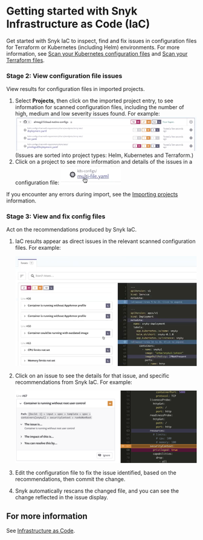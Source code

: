 # Getting started with Snyk Infrastructure as Code \(IaC\)

Get started with Snyk IaC to inspect, find and fix issues in configuration files for Terraform or Kubernetes \(including Helm\) environments. For more information, see [Scan your Kubernetes configuration files](https://support.snyk.io/hc/en-us/sections/360001881957-Scan-your-Kubernetes-configuration-files) and [Scan your Terraform files](https://support.snyk.io/hc/en-us/sections/360003156537-Scan-your-Terraform-files).

### Stage 2: View configuration file issues

View results for configuration files in imported projects.

1. Select **Projects**, then click on the imported project entry, to see information for scanned configuration files, including the number of high, medium and low severity issues found. For example: ![IaC\_-\_issues\_list.png](../../.gitbook/assets/iac_-_issues_list.png) \(Issues are sorted into project types: Helm, Kubernetes and Terraform.\)
2. Click on a project to see more information and details of the issues in a configuration file: ![IaC\_-\_select\_config\_file.png](../../.gitbook/assets/iac_-_select_config_file.png)

If you encounter any errors during import, see the [Importing projects](https://support.snyk.io/hc/en-us/sections/360000923478-Importing-projects) information.

### Stage 3: View and fix config files

Act on the recommendations produced by Snyk IaC.

1. IaC results appear as direct issues in the relevant scanned configuration files. For example:

   ![IaC\_-\_issue\_details.png](../../.gitbook/assets/iac_-_issue_details.png)

2. Click on an issue to see the details for that issue, and specific recommendations from Snyk IaC. For example:

   ![IaC\_-\_corrected.png](../../.gitbook/assets/iac_-_corrected.png)

3. Edit the configuration file to fix the issue identified, based on the recommendations, then commit the change.
4. Snyk automatically rescans the changed file, and you can see the change reflected in the issue display.

## For more information

See [Infrastructure as Code](https://docs.snyk.io/snyk-infrastructure-as-code).

